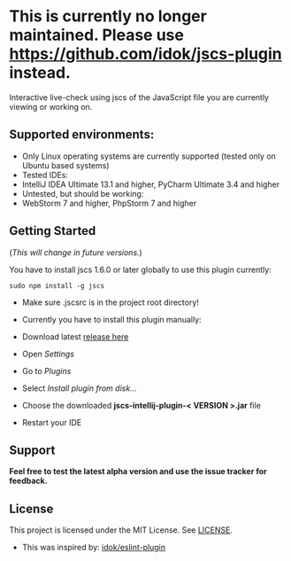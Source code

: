 # This is currently no longer maintained. Please use https://github.com/idok/jscs-plugin instead.
Interactive live-check using jscs of the JavaScript file you are currently viewing or working on.
## Supported environments:
* Only Linux operating systems are currently supported (tested only on Ubuntu based systems)
* Tested IDEs:
 * IntelliJ IDEA Ultimate 13.1 and higher, PyCharm Ultimate 3.4 and higher
* Untested, but should be working:
 * WebStorm 7 and higher, PhpStorm 7 and higher


## Getting Started

(_This will change in future versions._)

You have to install jscs 1.6.0 or later globally to use this plugin currently:

```sudo npm install -g jscs```

* Make sure .jscsrc is in the project root directory!

* Currently you have to install this plugin manually: 

 * Download latest [release here](https://github.com/Pharb/jscs-intellij-plugin/releases)
 * Open _Settings_ 
 * Go to _Plugins_
 * Select _Install_ _plugin_ _from_ _disk..._
 * Choose the downloaded __jscs-intellij-plugin-< VERSION >.jar__ file
 * Restart your IDE

## Support
**Feel free to test the latest alpha version and use the issue tracker for feedback.**


## License
This project is licensed under the MIT License. See [LICENSE](/LICENSE).


* This was inspired by: [idok/eslint-plugin](https://github.com/idok/eslint-plugin)
